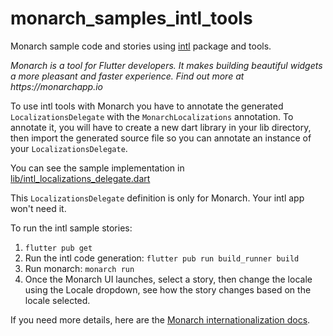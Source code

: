 # monarch_samples_intl_tools

Monarch sample code and stories using [intl](https://github.com/dart-lang/intl) 
package and tools.

_Monarch is a tool for Flutter developers. It makes building beautiful widgets a more pleasant and faster experience. Find out more at https://monarchapp.io_

To use intl tools with Monarch you have to annotate the generated `LocalizationsDelegate` 
with the `MonarchLocalizations` annotation. To annotate it, you will have to 
create a new dart library in your lib directory, then import the generated 
source file so you can annotate an instance of your `LocalizationsDelegate`. 

You can see the sample implementation in 
[lib/intl_localizations_delegate.dart](lib/intl_localizations_delegate.dart)

This `LocalizationsDelegate` definition is only for Monarch. Your intl app 
won't need it.

To run the intl sample stories:
1. `flutter pub get`
2. Run the intl code generation: `flutter pub run build_runner build`
3. Run monarch: `monarch run`
4. Once the Monarch UI launches, select a story, then change the locale 
   using the Locale dropdown, see how the story changes based on the locale
   selected.

If you need more details, here are the [Monarch internationalization docs](https://monarchapp.io/docs/internationalization).

